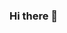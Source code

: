 ### Hi there 👋

<!--
**inoxnamthuanphat/inoxnamthuanphat** is a ✨ _special_ ✨ repository because its `README.md` (this file) appears on your GitHub profile.

Công Ty TNHH Công Nghiệp Nam Thuận Phát (NTP) chuyên phân phối các sản phẩm inox công nghiệp, inox trang trí, phụ kiện inox, vật tư thép, tấm ốp aluminium giá tốt nhất thị trường.
Liên hệ:
Công Ty TNHH Công Nghiệp Nam Thuận Phát
📌Địa chỉ: Tổng kho kim khí số 1, Km3 Phan Trọng Tuệ,Thanh Trì, Hà Nội
📲 Hotline: 093 641 5758 – 093 634 7258
🌐Website: www.inoxnamthuanphat.vn
📧Email: info@inoxnamthuanphat.vn
